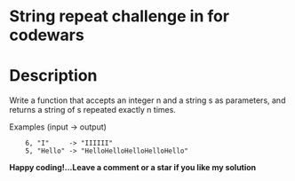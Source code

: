 # String repeat challenge in for codewars
# Description
Write a function that accepts an integer n and a string s as parameters, and returns a string of s repeated exactly n times.

Examples (input -> output)
```
    6, "I"     -> "IIIIII"
    5, "Hello" -> "HelloHelloHelloHelloHello"
```

**Happy coding!...Leave a comment or a star if you like my solution**